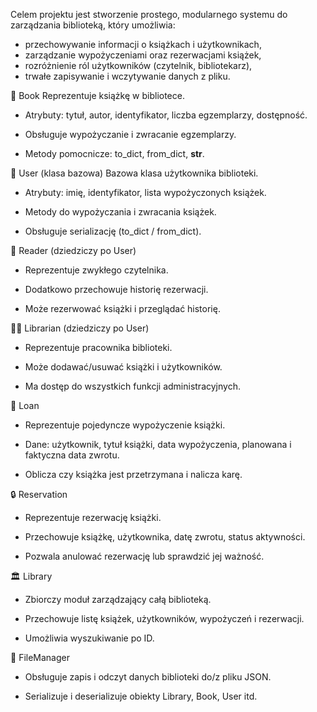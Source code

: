 Celem projektu jest stworzenie prostego, modularnego systemu do zarządzania biblioteką, który umożliwia:

-   przechowywanie informacji o książkach i użytkownikach,
-   zarządzanie wypożyczeniami oraz rezerwacjami książek,
-   rozróżnienie ról użytkowników (czytelnik, bibliotekarz),
-   trwałe zapisywanie i wczytywanie danych z pliku.

📘 Book
Reprezentuje książkę w bibliotece.

 -   Atrybuty: tytuł, autor, identyfikator, liczba egzemplarzy, dostępność.
    
  -  Obsługuje wypożyczanie i zwracanie egzemplarzy.
    
   - Metody pomocnicze: to_dict, from_dict, __str__.

👤 User (klasa bazowa)
    Bazowa klasa użytkownika biblioteki.
    
  -  Atrybuty: imię, identyfikator, lista wypożyczonych książek.
    
  -  Metody do wypożyczania i zwracania książek.
    
  -  Obsługuje serializację (to_dict / from_dict).

📖 Reader (dziedziczy po User)
   - Reprezentuje zwykłego czytelnika.
    
   - Dodatkowo przechowuje historię rezerwacji.
    
   - Może rezerwować książki i przeglądać historię.

🧑‍🏫 Librarian (dziedziczy po User)
  -  Reprezentuje pracownika biblioteki.
    
   - Może dodawać/usuwać książki i użytkowników.
    
   - Ma dostęp do wszystkich funkcji administracyjnych.

📅 Loan
  -  Reprezentuje pojedyncze wypożyczenie książki.
    
   - Dane: użytkownik, tytuł książki, data wypożyczenia, planowana i faktyczna data zwrotu.
    
   - Oblicza czy książka jest przetrzymana i nalicza karę.

🔒 Reservation
  -  Reprezentuje rezerwację książki.
    
   - Przechowuje książkę, użytkownika, datę zwrotu, status aktywności.
    
   - Pozwala anulować rezerwację lub sprawdzić jej ważność.

🏛️ Library
  -  Zbiorczy moduł zarządzający całą biblioteką.

   - Przechowuje listę książek, użytkowników, wypożyczeń i rezerwacji.
    
    
   - Umożliwia wyszukiwanie po ID.

💾 FileManager
  -  Obsługuje zapis i odczyt danych biblioteki do/z pliku JSON.
    
   - Serializuje i deserializuje obiekty Library, Book, User itd.